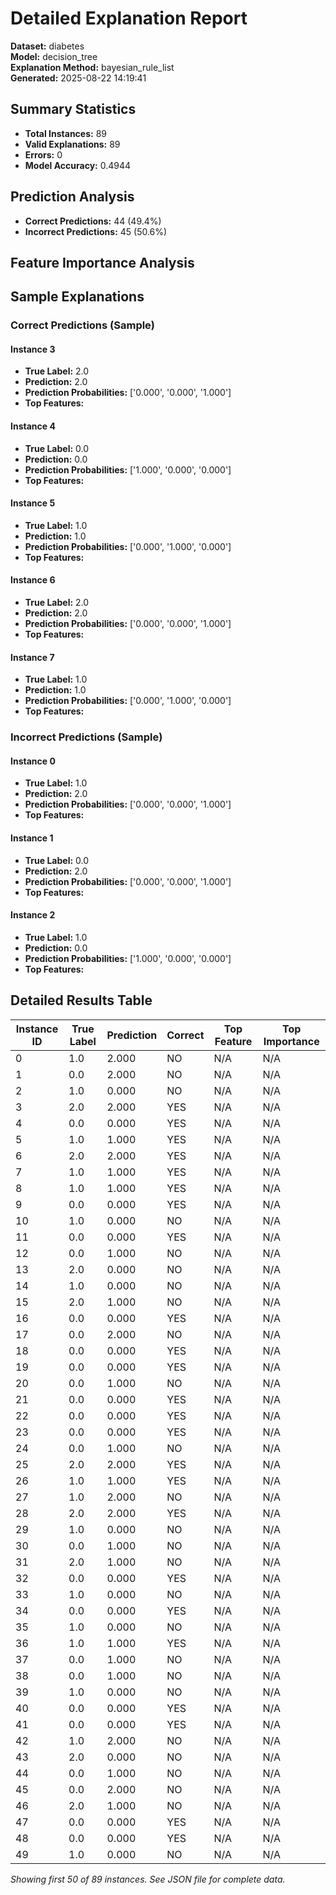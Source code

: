 # Detailed Explanation Report

**Dataset:** diabetes  
**Model:** decision_tree  
**Explanation Method:** bayesian_rule_list  
**Generated:** 2025-08-22 14:19:41  

## Summary Statistics

- **Total Instances:** 89
- **Valid Explanations:** 89
- **Errors:** 0
- **Model Accuracy:** 0.4944

## Prediction Analysis

- **Correct Predictions:** 44 (49.4%)
- **Incorrect Predictions:** 45 (50.6%)

## Feature Importance Analysis

## Sample Explanations

### Correct Predictions (Sample)

#### Instance 3

- **True Label:** 2.0
- **Prediction:** 2.0
- **Prediction Probabilities:** ['0.000', '0.000', '1.000']
- **Top Features:**

#### Instance 4

- **True Label:** 0.0
- **Prediction:** 0.0
- **Prediction Probabilities:** ['1.000', '0.000', '0.000']
- **Top Features:**

#### Instance 5

- **True Label:** 1.0
- **Prediction:** 1.0
- **Prediction Probabilities:** ['0.000', '1.000', '0.000']
- **Top Features:**

#### Instance 6

- **True Label:** 2.0
- **Prediction:** 2.0
- **Prediction Probabilities:** ['0.000', '0.000', '1.000']
- **Top Features:**

#### Instance 7

- **True Label:** 1.0
- **Prediction:** 1.0
- **Prediction Probabilities:** ['0.000', '1.000', '0.000']
- **Top Features:**

### Incorrect Predictions (Sample)

#### Instance 0

- **True Label:** 1.0
- **Prediction:** 2.0
- **Prediction Probabilities:** ['0.000', '0.000', '1.000']
- **Top Features:**

#### Instance 1

- **True Label:** 0.0
- **Prediction:** 2.0
- **Prediction Probabilities:** ['0.000', '0.000', '1.000']
- **Top Features:**

#### Instance 2

- **True Label:** 1.0
- **Prediction:** 0.0
- **Prediction Probabilities:** ['1.000', '0.000', '0.000']
- **Top Features:**

## Detailed Results Table

| Instance ID | True Label | Prediction | Correct | Top Feature | Top Importance |
|-------------|------------|------------|---------|-------------|----------------|
| 0 | 1.0 | 2.000 | NO | N/A | N/A |
| 1 | 0.0 | 2.000 | NO | N/A | N/A |
| 2 | 1.0 | 0.000 | NO | N/A | N/A |
| 3 | 2.0 | 2.000 | YES | N/A | N/A |
| 4 | 0.0 | 0.000 | YES | N/A | N/A |
| 5 | 1.0 | 1.000 | YES | N/A | N/A |
| 6 | 2.0 | 2.000 | YES | N/A | N/A |
| 7 | 1.0 | 1.000 | YES | N/A | N/A |
| 8 | 1.0 | 1.000 | YES | N/A | N/A |
| 9 | 0.0 | 0.000 | YES | N/A | N/A |
| 10 | 1.0 | 0.000 | NO | N/A | N/A |
| 11 | 0.0 | 0.000 | YES | N/A | N/A |
| 12 | 0.0 | 1.000 | NO | N/A | N/A |
| 13 | 2.0 | 0.000 | NO | N/A | N/A |
| 14 | 1.0 | 0.000 | NO | N/A | N/A |
| 15 | 2.0 | 1.000 | NO | N/A | N/A |
| 16 | 0.0 | 0.000 | YES | N/A | N/A |
| 17 | 0.0 | 2.000 | NO | N/A | N/A |
| 18 | 0.0 | 0.000 | YES | N/A | N/A |
| 19 | 0.0 | 0.000 | YES | N/A | N/A |
| 20 | 0.0 | 1.000 | NO | N/A | N/A |
| 21 | 0.0 | 0.000 | YES | N/A | N/A |
| 22 | 0.0 | 0.000 | YES | N/A | N/A |
| 23 | 0.0 | 0.000 | YES | N/A | N/A |
| 24 | 0.0 | 1.000 | NO | N/A | N/A |
| 25 | 2.0 | 2.000 | YES | N/A | N/A |
| 26 | 1.0 | 1.000 | YES | N/A | N/A |
| 27 | 1.0 | 2.000 | NO | N/A | N/A |
| 28 | 2.0 | 2.000 | YES | N/A | N/A |
| 29 | 1.0 | 0.000 | NO | N/A | N/A |
| 30 | 0.0 | 1.000 | NO | N/A | N/A |
| 31 | 2.0 | 1.000 | NO | N/A | N/A |
| 32 | 0.0 | 0.000 | YES | N/A | N/A |
| 33 | 1.0 | 0.000 | NO | N/A | N/A |
| 34 | 0.0 | 0.000 | YES | N/A | N/A |
| 35 | 1.0 | 0.000 | NO | N/A | N/A |
| 36 | 1.0 | 1.000 | YES | N/A | N/A |
| 37 | 0.0 | 1.000 | NO | N/A | N/A |
| 38 | 0.0 | 1.000 | NO | N/A | N/A |
| 39 | 1.0 | 0.000 | NO | N/A | N/A |
| 40 | 0.0 | 0.000 | YES | N/A | N/A |
| 41 | 0.0 | 0.000 | YES | N/A | N/A |
| 42 | 1.0 | 2.000 | NO | N/A | N/A |
| 43 | 2.0 | 0.000 | NO | N/A | N/A |
| 44 | 0.0 | 1.000 | NO | N/A | N/A |
| 45 | 0.0 | 2.000 | NO | N/A | N/A |
| 46 | 2.0 | 1.000 | NO | N/A | N/A |
| 47 | 0.0 | 0.000 | YES | N/A | N/A |
| 48 | 0.0 | 0.000 | YES | N/A | N/A |
| 49 | 1.0 | 0.000 | NO | N/A | N/A |

*Showing first 50 of 89 instances. See JSON file for complete data.*
